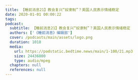 ```yaml
---
title: 【睡前消息21】教会复兴“奴隶制”？美国人民表示情绪稳定
date: 2020-01-01 00:00:22
tags:
podcast:
  subtitle: 【睡前消息21】教会复兴“奴隶制”？美国人民表示情绪稳定
  authors: ['《睡前消息》编辑部']
  cover: /podcasts/main/assets/logo.png
  duration: 1018
  media:
    url: https://podstatic.bedtime.news/main/1-100/21.mp3
    size: 24436800
    type: audio/mpeg
  chapters: null
  references: null
---
```


